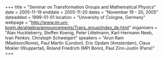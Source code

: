 +++
title = "Seminar on Transformation Groups and Mathematical Physics"
date = 2005-11-19
enddate = 2005-11-20
dates = "November 19 - 20, 2005"
dateadded = 1999-01-01
location = "University of Cologne, Germany"
webpage = "http://www.mi.uni-koeln.de/algebra/announcements/Trans_group/index_de.html"
organisers = "Alan Huckleberry, Steffen Koenig, Peter Littelmann, Karl-Hermann Neeb, Ivan Penkov, Christoph Schweigert"
speakers = "Arun Ram (Madison/Rome), Paul Martin (London), Eric Opdam (Amsterdam), Claus Mokler (Wuppertal), Roland Friedrich (MPI Bonn), Paul Zinn-Justin (Paris)"
+++
